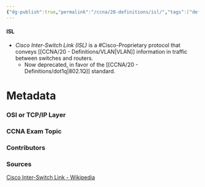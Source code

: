 ```yaml
---
{"dg-publish":true,"permalink":"/ccna/20-definitions/isl/","tags":["defs_ccna"],"created":"2023-11-07T09:28:44.000-08:00","updated":"2023-11-07T09:30:45.000-08:00"}
---
```


#### ISL
- *Cisco Inter-Switch Link (ISL)* is a #Cisco-Proprietary protocol that conveys [[CCNA/20 - Definitions/VLAN\|VLAN]] information in traffic between switches and routers.
	- Now deprecated, in favor of the [[CCNA/20 - Definitions/dot1q\|802.1Q]] standard.







# Metadata
### OSI or TCP/IP Layer

### CCNA Exam Topic

### Contributors

### Sources
[Cisco Inter-Switch Link - Wikipedia](https://en.wikipedia.org/wiki/Cisco_Inter-Switch_Link)
